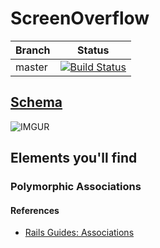 # ScreenOverflow

| Branch | Status |
|--------|:------:|
| master |[![Build Status](https://travis-ci.org/ctorstens/ScreenOverflow.png?branch=master)](https://travis-ci.org/ctorstens/ScreenOverflow)|


## [Schema](https://gist.github.com/ctorstens/e1ce72140a850323d965)

![IMGUR](http://i.imgur.com/Wno7iKI.png)


## Elements you'll find

### Polymorphic Associations



#### References

- [Rails Guides: Associations](http://guides.rubyonrails.org/association_basics.html#polymorphic-associations)
